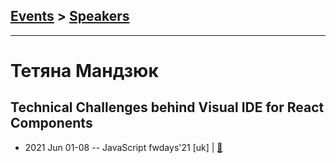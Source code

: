 ## [Events](../README.md) > [Speakers](../speakers.md)
---

# Тетяна Мандзюк

## Technical Challenges behind Visual IDE for React Components
- 2021 Jun 01-08 -- JavaScript fwdays&#39;21 [uk] | [:notebook:](https://www.slideshare.net/fwdays/technical-challenges-behind-visual-ide-for-react-components-tetiana-mandziuk)  

